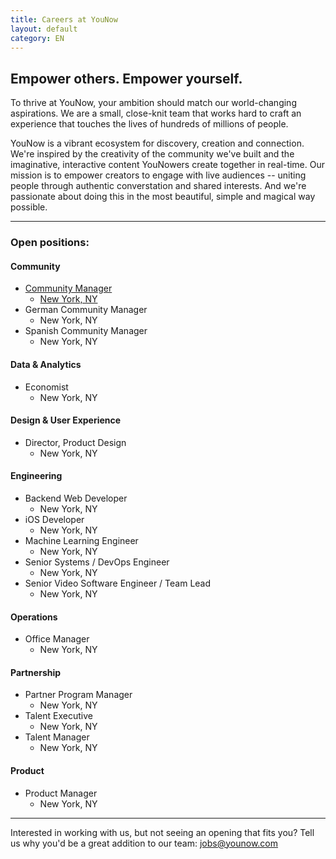 ```yaml
---
title: Careers at YouNow
layout: default
category: EN
---
```

## Empower others. Empower yourself.

To thrive at YouNow, your ambition should match our world-changing aspirations. We are a small, close-knit team that works hard to craft an experience that touches the lives of hundreds of millions of people.

YouNow is a vibrant ecosystem for discovery, creation and connection. We're inspired by the creativity of the community we've built and the imaginative, interactive content YouNowers create together in real-time. Our mission is to empower creators to engage with live audiences -- uniting people through authentic converstation and shared interests. And we're passionate about doing this in the most beautiful, simple and magical way possible.

---

### Open positions:

<div id="jobsColumns" note="do not edit this line">
<div id="column1" note="do not edit this line">

#### Community 
- [Community Manager](http://younow.com)
  - [New York, NY](http://younow.com/about)
- German Community Manager
  - New York, NY
- Spanish Community Manager
  - New York, NY

#### Data & Analytics
- Economist
  - New York, NY

#### Design & User Experience
- Director, Product Design
  - New York, NY

#### Engineering
- Backend Web Developer
  - New York, NY
- iOS Developer
  - New York, NY
- Machine Learning Engineer
  - New York, NY
- Senior Systems / DevOps Engineer
  - New York, NY
- Senior Video Software Engineer / Team Lead
  - New York, NY

</div note="do not edit this line">
<div id="column2" note="do not edit this line">

#### Operations
- Office Manager
  - New York, NY

#### Partnership
- Partner Program Manager
  - New York, NY
- Talent Executive
  - New York, NY
- Talent Manager
  - New York, NY

#### Product
- Product Manager
  - New York, NY

</div note="do not edit this line">
</div note="do not edit this line">
    
---

Interested in working with us, but not seeing an opening that fits you? Tell us why you'd be a great addition to our team: [jobs@younow.com](jobs@younow.com)
